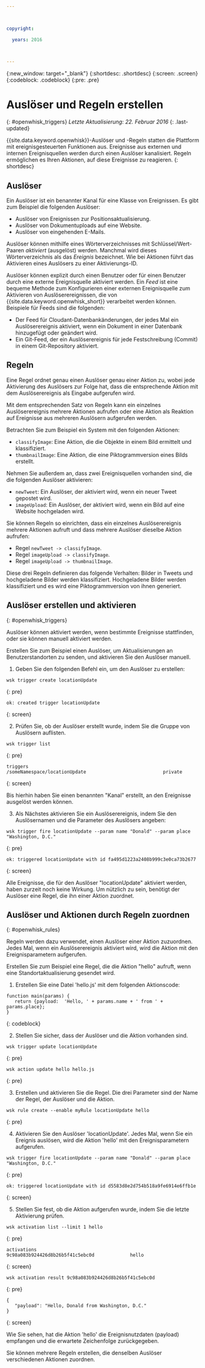 ```yaml
---

 

copyright:

  years: 2016

 

---
```


{:new_window: target="_blank"}
{:shortdesc: .shortdesc}
{:screen: .screen}
{:codeblock: .codeblock}
{:pre: .pre}

# Auslöser und Regeln erstellen
{: #openwhisk_triggers}
*Letzte Aktualisierung: 22. Februar 2016*
{: .last-updated}

{{site.data.keyword.openwhisk}}-Auslöser und -Regeln statten die Plattform mit ereignisgesteuerten Funktionen aus. Ereignisse aus externen und internen Ereignisquellen werden durch einen Auslöser kanalisiert. Regeln ermöglichen es Ihren Aktionen, auf diese Ereignisse zu reagieren.
{: shortdesc}

## Auslöser

Ein Auslöser ist ein benannter Kanal für eine Klasse von Ereignissen. Es gibt zum Beispiel die folgenden Auslöser:
- Auslöser von Ereignissen zur Positionsaktualisierung.
- Auslöser von Dokumentuploads auf eine Website.
- Auslöser von eingehenden E-Mails.

Auslöser können mithilfe eines Wörterverzeichnisses mit Schlüssel/Wert-Paaren *aktiviert* (ausgelöst) werden. Manchmal wird dieses Wörterverzeichnis als das *Ereignis* bezeichnet. Wie bei Aktionen führt das Aktivieren eines Auslösers zu einer Aktivierungs-ID.

Auslöser können explizit durch einen Benutzer oder für einen Benutzer durch eine externe Ereignisquelle aktiviert werden.
Ein *Feed* ist eine bequeme Methode zum Konfigurieren einer externen Ereignisquelle zum Aktivieren von Auslöserereignissen, die von {{site.data.keyword.openwhisk_short}} verarbeitet werden können. Beispiele für Feeds sind die folgenden:
- Der Feed für Cloudant-Datenbankänderungen, der jedes Mal ein Auslöserereignis aktiviert, wenn ein Dokument in einer Datenbank hinzugefügt oder geändert wird.
- Ein Git-Feed, der ein Auslöserereignis für jede Festschreibung (Commit) in einem Git-Repository aktiviert.

## Regeln

Eine Regel ordnet genau einen Auslöser genau einer Aktion zu, wobei jede Aktivierung des Auslösers zur Folge hat, dass die entsprechende Aktion mit dem Auslöserereignis als Eingabe aufgerufen wird.

Mit dem entsprechenden Satz von Regeln kann ein einzelnes Auslöserereignis mehrere Aktionen aufrufen oder eine Aktion als Reaktion auf Ereignisse aus mehreren Auslösern aufgerufen werden.

Betrachten Sie zum Beispiel ein System mit den folgenden Aktionen:
- `classifyImage`: Eine Aktion, die die Objekte in einem Bild ermittelt und klassifiziert.
- `thumbnailImage`: Eine Aktion, die eine Piktogrammversion eines Bilds erstellt.

Nehmen Sie außerdem an, dass zwei Ereignisquellen vorhanden sind, die die folgenden Auslöser aktivieren:
- `newTweet`: Ein Auslöser, der aktiviert wird, wenn ein neuer Tweet gepostet wird.
- `imageUpload`: Ein Auslöser, der aktiviert wird, wenn ein Bild auf eine Website hochgeladen wird.

Sie können Regeln so einrichten, dass ein einzelnes Auslöserereignis mehrere Aktionen aufruft und dass mehrere Auslöser dieselbe Aktion aufrufen:
- Regel `newTweet -> classifyImage`.
- Regel `imageUpload -> classifyImage`.
- Regel `imageUpload -> thumbnailImage`.

Diese drei Regeln definieren das folgende Verhalten: Bilder in Tweets und hochgeladene Bilder werden klassifiziert. Hochgeladene Bilder werden klassifiziert und es wird eine Piktogrammversion von ihnen generiert. 

## Auslöser erstellen und aktivieren
{: #openwhisk_triggers}

Auslöser können aktiviert werden, wenn bestimmte Ereignisse stattfinden, oder sie können manuell aktiviert werden.

Erstellen Sie zum Beispiel einen Auslöser, um Aktualisierungen an Benutzerstandorten zu senden, und aktivieren Sie den Auslöser manuell.

1. Geben Sie den folgenden Befehl ein, um den Auslöser zu erstellen:
 
  ```
  wsk trigger create locationUpdate
  ```
  {: pre}
 
  ```
  ok: created trigger locationUpdate
  ```
  {: screen}

2. Prüfen Sie, ob der Auslöser erstellt wurde, indem Sie die Gruppe von Auslösern auflisten.

  ```
  wsk trigger list
  ```
  {: pre}
 
  ```
  triggers
  /someNamespace/locationUpdate                            private
  ```
  {: screen}

  Bis hierhin haben Sie einen benannten "Kanal" erstellt, an den Ereignisse ausgelöst werden können.

3. Als Nächstes aktivieren Sie ein Auslöserereignis, indem Sie den Auslösernamen und die Parameter des Auslösers angeben:

  ```
  wsk trigger fire locationUpdate --param name "Donald" --param place "Washington, D.C."
  ```
  {: pre}

  ```
  ok: triggered locationUpdate with id fa495d1223a2408b999c3e0ca73b2677
  ```
  {: screen}

   Alle Ereignisse, die für den Auslöser "locationUpdate" aktiviert werden, haben zurzeit noch keine Wirkung. Um nützlich zu sein, benötigt der Auslöser eine Regel, die ihn einer Aktion zuordnet.


## Auslöser und Aktionen durch Regeln zuordnen
{: #openwhisk_rules}

Regeln werden dazu verwendet, einen Auslöser einer Aktion zuzuordnen. Jedes Mal, wenn ein Auslöserereignis aktiviert wird, wird die Aktion mit den Ereignisparametern aufgerufen.

Erstellen Sie zum Beispiel eine Regel, die die Aktion "hello" aufruft, wenn eine Standortaktualisierung gesendet wird. 

1. Erstellen Sie eine Datei 'hello.js' mit dem folgenden Aktionscode:
  ```
  function main(params) {
     return {payload:  'Hello, ' + params.name + ' from ' + params.place};
  }
  ```
  {: codeblock}

2. Stellen Sie sicher, dass der Auslöser und die Aktion vorhanden sind.
  ```
  wsk trigger update locationUpdate
  ```
  {: pre}
  
  ```
  wsk action update hello hello.js
  ```
  {: pre}

3. Erstellen und aktivieren Sie die Regel. Die drei Parameter sind der Name der Regel, der Auslöser und die Aktion.
  ```
  wsk rule create --enable myRule locationUpdate hello
  ```
  {: pre}

4. Aktivieren Sie den Auslöser 'locationUpdate'. Jedes Mal, wenn Sie ein Ereignis auslösen, wird die Aktion 'hello' mit den Ereignisparametern aufgerufen.
  ```
  wsk trigger fire locationUpdate --param name "Donald" --param place "Washington, D.C."
  ```
  {: pre}
  
  ```
  ok: triggered locationUpdate with id d5583d8e2d754b518a9fe6914e6ffb1e
  ```
  {: screen}

5. Stellen Sie fest, ob die Aktion aufgerufen wurde, indem Sie die letzte Aktivierung prüfen.
  ```
  wsk activation list --limit 1 hello
  ```
  {: pre}
  
  ```
  activations
  9c98a083b924426d8b26b5f41c5ebc0d             hello
  ```
  {: screen}
  
  ```
  wsk activation result 9c98a083b924426d8b26b5f41c5ebc0d
  ```
  {: pre}
  ```
  {
     "payload": "Hello, Donald from Washington, D.C."
  }
  ```
  {: screen}

  Wie Sie sehen, hat die Aktion 'hello' die Ereignisnutzdaten (payload) empfangen und die erwartete Zeichenfolge zurückgegeben.

  Sie können mehrere Regeln erstellen, die denselben Auslöser verschiedenen Aktionen zuordnen.
